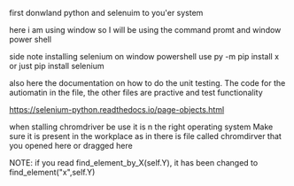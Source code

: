 first donwland python and selenuim to you'er system

here i am using window so I will be using the command promt and window power shell

side note installing selenium on window powershell use
        py -m pip install x or just pip install selenium

also here the documentation on how to do the unit testing. The code for the autiomatin in the file, the other files are practive and test functionality


https://selenium-python.readthedocs.io/page-objects.html


when stalling chromdriver be use it is n the right operating system
Make sure it is present in the workplace as in there is file called chromdirver that you opened here or dragged here


NOTE: if you read find_element_by_X(self.Y), it has been changed to find_element("x",self.Y)